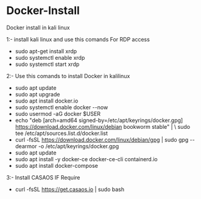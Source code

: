 # Docker-Install
Docker install in kali linux


1:- install kali linux and use this comands For RDP access
  -  sudo apt-get install xrdp
  -  sudo systemctl enable xrdp
  -  sudo systemctl start xrdp
 
2:- Use this comands to install Docker in kalilinux
 
 - sudo apt update
 - sudo apt upgrade
 - sudo apt install docker.io
 - sudo systemctl enable docker --now
 - sudo usermod -aG docker $USER
 - echo "deb [arch=amd64 signed-by=/etc/apt/keyrings/docker.gpg] https://download.docker.com/linux/debian bookworm stable" | \ sudo tee /etc/apt/sources.list.d/docker.list
 - curl -fsSL https://download.docker.com/linux/debian/gpg | sudo gpg --dearmor -o /etc/apt/keyrings/docker.gpg
 - sudo apt update
 - sudo apt install -y docker-ce docker-ce-cli containerd.io
 - sudo apt install docker-compose


3:- Install CASAOS IF Require
 - curl -fsSL https://get.casaos.io | sudo bash
